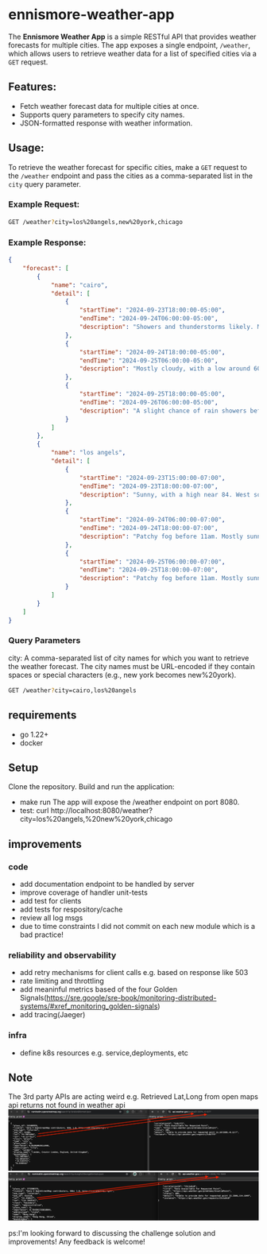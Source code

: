 # ennismore-weather-app

The **Ennismore Weather App** is a simple RESTful API that provides weather forecasts for multiple cities. The app exposes a single endpoint, `/weather`, which allows users to retrieve weather data for a list of specified cities via a `GET` request.

## Features:
- Fetch weather forecast data for multiple cities at once.
- Supports query parameters to specify city names.
- JSON-formatted response with weather information.

## Usage:
To retrieve the weather forecast for specific cities, make a `GET` request to the `/weather` endpoint and pass the cities as a comma-separated list in the `city` query parameter.

### Example Request:
```bash
GET /weather?city=los%20angels,new%20york,chicago
```

### Example Response:
```json
{
    "forecast": [
        {
            "name": "cairo",
            "detail": [
                {
                    "startTime": "2024-09-23T18:00:00-05:00",
                    "endTime": "2024-09-24T06:00:00-05:00",
                    "description": "Showers and thunderstorms likely. Mostly cloudy. Low around 67, with temperatures rising to around 69 overnight. South wind around 5 mph. Chance of precipitation is 60%."
                },
                {
                    "startTime": "2024-09-24T18:00:00-05:00",
                    "endTime": "2024-09-25T06:00:00-05:00",
                    "description": "Mostly cloudy, with a low around 60. North northwest wind 1 to 6 mph."
                },
                {
                    "startTime": "2024-09-25T18:00:00-05:00",
                    "endTime": "2024-09-26T06:00:00-05:00",
                    "description": "A slight chance of rain showers before 7pm, then a chance of showers and thunderstorms. Partly cloudy, with a low around 59. North northeast wind around 5 mph. Chance of precipitation is 40%."
                }
            ]
        },
        {
            "name": "los angels",
            "detail": [
                {
                    "startTime": "2024-09-23T15:00:00-07:00",
                    "endTime": "2024-09-23T18:00:00-07:00",
                    "description": "Sunny, with a high near 84. West southwest wind around 10 mph."
                },
                {
                    "startTime": "2024-09-24T06:00:00-07:00",
                    "endTime": "2024-09-24T18:00:00-07:00",
                    "description": "Patchy fog before 11am. Mostly sunny, with a high near 83. Southwest wind 0 to 10 mph."
                },
                {
                    "startTime": "2024-09-25T06:00:00-07:00",
                    "endTime": "2024-09-25T18:00:00-07:00",
                    "description": "Patchy fog before 11am. Mostly sunny, with a high near 81. Southwest wind 0 to 10 mph."
                }
            ]
        }
    ]
}
```

### Query Parameters

city: A comma-separated list of city names for which you want to retrieve the weather forecast. The city names must be URL-encoded if they contain spaces or special characters (e.g., new york becomes new%20york).

```bash
GET /weather?city=cairo,los%20angels
```

## requirements
- go 1.22+
- docker

## Setup
Clone the repository.
Build and run the application:
- make run
The app will expose the /weather endpoint on port 8080.
- test: curl http://localhost:8080/weather\?city\=los%20angels,%20new%20york,chicago

## improvements

### code
- add documentation endpoint to be handled by server
- improve coverage of handler unit-tests
- add test for clients
- add tests for respository/cache
- review all log msgs
- due to time constraints I did not commit on each new module which is a bad practice!

### reliability and observability
- add retry mechanisms for client calls e.g. based on response like 503
- rate limiting and throttling
- add meaninful metrics based of the four Golden Signals(https://sre.google/sre-book/monitoring-distributed-systems/#xref_monitoring_golden-signals)
- add tracing(Jaeger)

### infra
- define k8s resources e.g. service,deployments, etc


## Note

The 3rd party APIs are acting weird e.g.
Retrieved Lat,Long from open maps api  returns not found in  weather api
![alt text](london.png)
![alt text](hongkong.png)

ps:I'm looking forward to discussing the challenge solution and improvements! Any feedback is welcome!